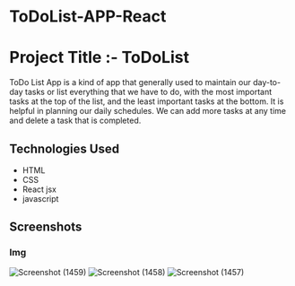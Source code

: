 # ToDoList-APP-React

# Project Title :- ToDoList
ToDo List App is a kind of app that generally used to maintain our day-to-day tasks or list everything that we have to do, with the most important tasks at the top of the list, and the least important tasks at the bottom. It is helpful in planning our daily schedules. We can add more tasks at any time and delete a task that is completed.
 


## Technologies Used
- HTML
- CSS
- React jsx
- javascript

## Screenshots

### Img

![Screenshot (1459)](https://github.com/siddharth799/ToDoList-APP-React/assets/115414262/f11aa053-51f4-46da-aed0-828079c647f7)
![Screenshot (1458)](https://github.com/siddharth799/ToDoList-APP-React/assets/115414262/93aea73b-52fa-4974-85fc-6bd1a5572715)
![Screenshot (1457)](https://github.com/siddharth799/ToDoList-APP-React/assets/115414262/dc695f6c-6b70-4934-847f-1b3d1433bea2)


